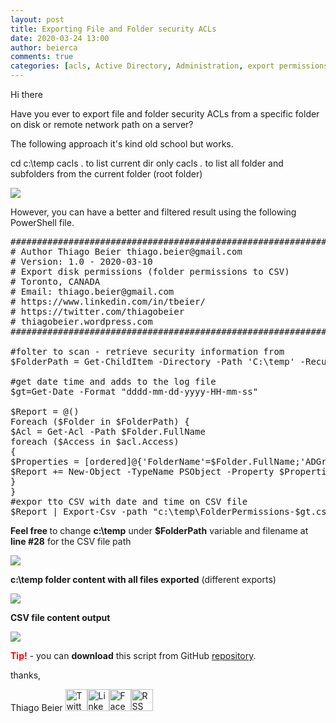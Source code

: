 ```yaml
---
layout: post
title: Exporting File and Folder security ACLs
date: 2020-03-24 13:00
author: beierca
comments: true
categories: [acls, Active Directory, Administration, export permissions, file security, file server, file share, folder security, permissions, Powershell, Security, security info, Storage, Windows Desktop, Windows Server]
---
```

Hi there

Have you ever to export file and folder security ACLs from a specific folder on disk or remote network path on a server?

The following approach it's kind old school but works.

cd c:\temp
cacls . to list current dir only
cacls *.* to list all folder and subfolders from the current folder (root folder)

<img src="https://thiagobeierblog.blob.core.windows.net/posts/o365/tips/59.png" />

However, you can have a better and filtered result using the following PowerShell file.
<pre>###############################################################################################################################################################################################################################################
# Author Thiago Beier thiago.beier@gmail.com 
# Version: 1.0 - 2020-03-10
# Export disk permissions (folder permissions to CSV)
# Toronto, CANADA 
# Email: thiago.beier@gmail.com 
# https://www.linkedin.com/in/tbeier/ 
# https://twitter.com/thiagobeier
# thiagobeier.wordpress.com
###############################################################################################################################################################################################################################################

#folter to scan - retrieve security information from
$FolderPath = Get-ChildItem -Directory -Path 'C:\temp' -Recurse -Force -ErrorAction SilentlyContinue

#get date time and adds to the log file
$gt=Get-Date -Format "dddd-mm-dd-yyyy-HH-mm-ss"

$Report = @()
Foreach ($Folder in $FolderPath) {
$Acl = Get-Acl -Path $Folder.FullName
foreach ($Access in $acl.Access)
{
$Properties = [ordered]@{'FolderName'=$Folder.FullName;'ADGroup or User'=$Access.IdentityReference;'Permissions'=$Access.FileSystemRights;'Inherited'=$Access.IsInherited}
$Report += New-Object -TypeName PSObject -Property $Properties
}
}
#expor tto CSV with date and time on CSV file
$Report | Export-Csv -path "c:\temp\FolderPermissions-$gt.csv"</pre>
<strong>Feel free </strong>to change <strong>c:\temp</strong> under <strong>$FolderPath</strong> variable and filename at <strong>line #28</strong> for the CSV file path

<img src="https://thiagobeierblog.blob.core.windows.net/posts/o365/tips/62.png" />

<strong>c:\temp folder content with all files exported</strong> (different exports)

<img src="https://thiagobeierblog.blob.core.windows.net/posts/o365/tips/60.png" />

<strong>CSV file content output</strong>

<img src="https://thiagobeierblog.blob.core.windows.net/posts/o365/tips/61.png" />

<strong><span style="color:#ff0000;">Tip!</span></strong> - you can <strong>download</strong> this script from GitHub <a href="https://github.com/thiagobeier/scripts/blob/master/README.md">repository</a>.

thanks,

Thiago Beier
<a href="https://twitter.com/thiagobeier"><img title="Twitter" src="https://socialmediawidgets.files.wordpress.com/2014/03/twitter1.png" alt="Twitter" width="35" height="35" /></a><a href="https://www.linkedin.com/in/tbeier/"><img title="LinkedIn" src="https://socialmediawidgets.files.wordpress.com/2014/03/linkedin1.png" alt="LinkedIn" width="35" height="35" /></a><a href="https://www.facebook.com/TheBeier/"><img title="Facebook" src="https://socialmediawidgets.files.wordpress.com/2014/03/facebook1.png" alt="Facebook" width="35" height="35" /></a><a href="https://thiagobeier.wordpress.com/feed/"><img title="RSS" src="https://socialmediawidgets.files.wordpress.com/2014/03/rss1.png" alt="RSS" width="35" height="35" /></a>
